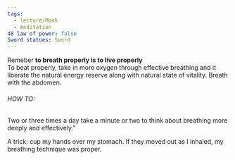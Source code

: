 ```yaml
---
tags:
  - lecture/Monk
  - meditation
48 law of power: false
Sword statues: Sword
---
```

	
Remeber **to breath properly is to live properly**  
To beat properly, take in more oxygen through effective breathing and it liberate the natural energy reserve along with natural state of vitality. Breath with the abdomen.

###### HOW TO:
Two or three times a day take a minute or two to think about breathing more deeply and effectively.”

A trick: cup my hands over my stomach. If they moved out as I inhaled, my breathing technique was proper.

